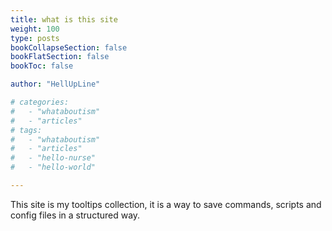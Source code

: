 ```yaml
---
title: what is this site
weight: 100
type: posts
bookCollapseSection: false
bookFlatSection: false
bookToc: false

author: "HellUpLine"

# categories:
#   - "whataboutism"
#   - "articles"
# tags:
#   - "whataboutism"
#   - "articles"
#   - "hello-nurse"
#   - "hello-world"

---
```


This site is my tooltips collection, it is a way to save
commands, scripts and config files in a structured way.
